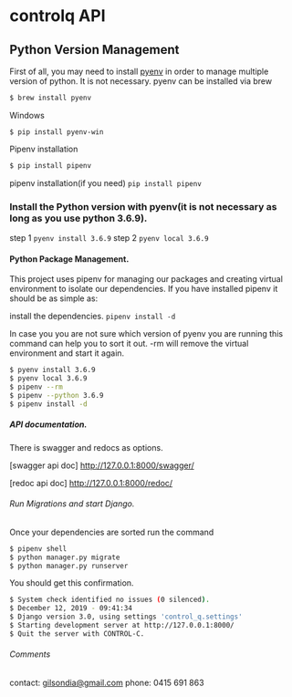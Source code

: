 # controlq API

## Python Version Management

First of all, you may need to install [pyenv](https://github.com/pyenv/pyenv) in order to manage multiple version of python.
It is not necessary.
pyenv can be installed via brew 
```bash
$ brew install pyenv
```
Windows
```CMD
$ pip install pyenv-win
```
Pipenv installation
```bash
$ pip install pipenv
```
pipenv installation(if you need)
`pip install pipenv`

### Install the Python version with pyenv(it is not necessary as long as you use python 3.6.9).
step 1
`pyenv install 3.6.9`
step 2
`pyenv local 3.6.9`

#### Python Package Management.
This project uses pipenv for managing our packages and creating virtual environment to isolate our dependencies. If you have installed pipenv it should be as simple as:

install the dependencies.
`pipenv install -d`

In case you you are not sure which version of pyenv you are running this command can help you to sort it out. -rm will remove the virtual environment and start it again.

```bash
$ pyenv install 3.6.9
$ pyenv local 3.6.9
$ pipenv --rm
$ pipenv --python 3.6.9
$ pipenv install -d
```

##### API documentation.
There is swagger and redocs as options.


[swagger api doc] http://127.0.0.1:8000/swagger/

[redoc api doc] http://127.0.0.1:8000/redoc/

###### Run Migrations and start Django.
 Once your dependencies are sorted run the command
 ```bash
 $ pipenv shell
 $ python manager.py migrate
 $ python manager.py runserver
```

You should get this confirmation.

```bash
$ System check identified no issues (0 silenced).
$ December 12, 2019 - 09:41:34
$ Django version 3.0, using settings 'control_q.settings'
$ Starting development server at http://127.0.0.1:8000/
$ Quit the server with CONTROL-C.
```

###### Comments
contact: gilsondia@gmail.com
phone: 0415 691 863


